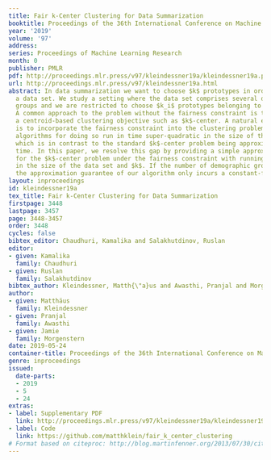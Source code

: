 ```yaml
---
title: Fair k-Center Clustering for Data Summarization
booktitle: Proceedings of the 36th International Conference on Machine Learning
year: '2019'
volume: '97'
address: 
series: Proceedings of Machine Learning Research
month: 0
publisher: PMLR
pdf: http://proceedings.mlr.press/v97/kleindessner19a/kleindessner19a.pdf
url: http://proceedings.mlr.press/v97/kleindessner19a.html
abstract: In data summarization we want to choose $k$ prototypes in order to summarize
  a data set. We study a setting where the data set comprises several demographic
  groups and we are restricted to choose $k_i$ prototypes belonging to group $i$.
  A common approach to the problem without the fairness constraint is to optimize
  a centroid-based clustering objective such as $k$-center. A natural extension then
  is to incorporate the fairness constraint into the clustering problem. Existing
  algorithms for doing so run in time super-quadratic in the size of the data set,
  which is in contrast to the standard $k$-center problem being approximable in linear
  time. In this paper, we resolve this gap by providing a simple approximation algorithm
  for the $k$-center problem under the fairness constraint with running time linear
  in the size of the data set and $k$. If the number of demographic groups is small,
  the approximation guarantee of our algorithm only incurs a constant-factor overhead.
layout: inproceedings
id: kleindessner19a
tex_title: Fair k-Center Clustering for Data Summarization
firstpage: 3448
lastpage: 3457
page: 3448-3457
order: 3448
cycles: false
bibtex_editor: Chaudhuri, Kamalika and Salakhutdinov, Ruslan
editor:
- given: Kamalika
  family: Chaudhuri
- given: Ruslan
  family: Salakhutdinov
bibtex_author: Kleindessner, Matth{\"a}us and Awasthi, Pranjal and Morgenstern, Jamie
author:
- given: Matthäus
  family: Kleindessner
- given: Pranjal
  family: Awasthi
- given: Jamie
  family: Morgenstern
date: 2019-05-24
container-title: Proceedings of the 36th International Conference on Machine Learning
genre: inproceedings
issued:
  date-parts:
  - 2019
  - 5
  - 24
extras:
- label: Supplementary PDF
  link: http://proceedings.mlr.press/v97/kleindessner19a/kleindessner19a-supp.pdf
- label: Code
  link: https://github.com/matthklein/fair_k_center_clustering
# Format based on citeproc: http://blog.martinfenner.org/2013/07/30/citeproc-yaml-for-bibliographies/
---
```

